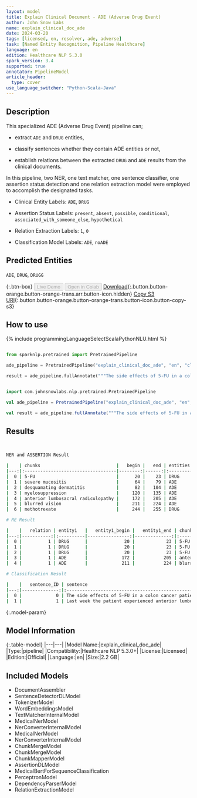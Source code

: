 ```yaml
---
layout: model
title: Explain Clinical Document - ADE (Adverse Drug Event)
author: John Snow Labs
name: explain_clinical_doc_ade
date: 2024-03-20
tags: [licensed, en, resolver, ade, adverse]
task: [Named Entity Recognition, Pipeline Healthcare]
language: en
edition: Healthcare NLP 5.3.0
spark_version: 3.4
supported: true
annotator: PipelineModel
article_header:
  type: cover
use_language_switcher: "Python-Scala-Java"
---
```


## Description

This specialized ADE (Adverse Drug Event) pipeline can;

- extract `ADE` and `DRUG` entities,

- classify sentences whether they contain ADE entities or not,

- establish relations between the extracted `DRUG` and `ADE` results from the clinical documents.

In this pipeline, two NER, one text matcher, one sentence classifier, one assertion status detection and one relation extraction model were employed to accomplish the designated tasks.

- Clinical Entity Labels:  `ADE`, `DRUG`

- Assertion Status Labels:  `present`, `absent`, `possible`, `conditional`, `associated_with_someone_else`, `hypothetical`

- Relation Extraction Labels:  `1`, `0`

- Classification Model Labels:  `ADE`, `noADE`

## Predicted Entities

`ADE`, `DRUG`, `DRUGG`

{:.btn-box}
<button class="button button-orange" disabled>Live Demo</button>
<button class="button button-orange" disabled>Open in Colab</button>
[Download](https://s3.amazonaws.com/auxdata.johnsnowlabs.com/clinical/models/explain_clinical_doc_ade_en_5.3.0_3.4_1710950282941.zip){:.button.button-orange.button-orange-trans.arr.button-icon.hidden}
[Copy S3 URI](s3://auxdata.johnsnowlabs.com/clinical/models/explain_clinical_doc_ade_en_5.3.0_3.4_1710950282941.zip){:.button.button-orange.button-orange-trans.button-icon.button-copy-s3}

## How to use



<div class="tabs-box" markdown="1">
{% include programmingLanguageSelectScalaPythonNLU.html %}
  
```python

from sparknlp.pretrained import PretrainedPipeline

ade_pipeline = PretrainedPipeline("explain_clinical_doc_ade", "en", "clinical/models")

result = ade_pipeline.fullAnnotate("""The side effects of 5-FU in a colon cancer patient who suffered severe mucositis, desquamating dermatitis and prolonged myelosuppression. Last week the patient experienced anterior lumbosacral radiculopathy and blurred vision after intrathecal methotrexate treatment.""")

```
```scala

import com.johnsnowlabs.nlp.pretrained.PretrainedPipeline

val ade_pipeline = PretrainedPipeline("explain_clinical_doc_ade", "en", "clinical/models")

val result = ade_pipeline.fullAnnotate("""The side effects of 5-FU in a colon cancer patient who suffered severe mucositis, desquamating dermatitis and prolonged myelosuppression. Last week the patient experienced anterior lumbosacral radiculopathy and blurred vision after intrathecal methotrexate treatment.""")

```
</div>

## Results

```bash


NER and ASSERTION Result

|    | chunks                             |   begin |   end | entities   | assertion   |
|---:|:-----------------------------------|--------:|------:|:-----------|:------------|
|  0 | 5-FU                               |      20 |    23 | DRUG       | Past        |
|  1 | severe mucositis                   |      64 |    79 | ADE        | Past        |
|  2 | desquamating dermatitis            |      82 |   104 | ADE        | Past        |
|  3 | myelosuppression                   |     120 |   135 | ADE        | Past        |
|  4 | anterior lumbosacral radiculopathy |     172 |   205 | ADE        | Past        |
|  5 | blurred vision                     |     211 |   224 | ADE        | Past        |
|  6 | methotrexate                       |     244 |   255 | DRUG       | Past        |

# RE Result

|    |   relation | entity1   |   entity1_begin |   entity1_end | chunk1                             | entity2   |   entity2_begin |   entity2_end | chunk2                  |   confidence |
|---:|-----------:|:----------|----------------:|--------------:|:-----------------------------------|:----------|----------------:|--------------:|:------------------------|-------------:|
|  0 |          1 | DRUG      |              20 |            23 | 5-FU                               | ADE       |              64 |            79 | severe mucositis        |            1 |
|  1 |          1 | DRUG      |              20 |            23 | 5-FU                               | ADE       |              82 |           104 | desquamating dermatitis |            1 |
|  2 |          1 | DRUG      |              20 |            23 | 5-FU                               | ADE       |             120 |           135 | myelosuppression        |            1 |
|  3 |          1 | ADE       |             172 |           205 | anterior lumbosacral radiculopathy | DRUG      |             244 |           255 | methotrexate            |            1 |
|  4 |          1 | ADE       |             211 |           224 | blurred vision                     | DRUG      |             244 |           255 | methotrexate            |            1 |

# Classification Result

|    |   sentence_ID | sentence                                                                                                                                  | prediction   |
|---:|--------------:|:------------------------------------------------------------------------------------------------------------------------------------------|:-------------|
|  0 |             0 | The side effects of 5-FU in a colon cancer patient who suffered severe mucositis, desquamating dermatitis and prolonged myelosuppression. | ADE          |
|  1 |             1 | Last week the patient experienced anterior lumbosacral radiculopathy and blurred vision after intrathecal methotrexate treatment.         | ADE          |


```

{:.model-param}
## Model Information

{:.table-model}
|---|---|
|Model Name:|explain_clinical_doc_ade|
|Type:|pipeline|
|Compatibility:|Healthcare NLP 5.3.0+|
|License:|Licensed|
|Edition:|Official|
|Language:|en|
|Size:|2.2 GB|

## Included Models

- DocumentAssembler
- SentenceDetectorDLModel
- TokenizerModel
- WordEmbeddingsModel
- TextMatcherInternalModel
- MedicalNerModel
- NerConverterInternalModel
- MedicalNerModel
- NerConverterInternalModel
- ChunkMergeModel
- ChunkMergeModel
- ChunkMapperModel
- AssertionDLModel
- MedicalBertForSequenceClassification
- PerceptronModel
- DependencyParserModel
- RelationExtractionModel
